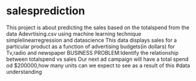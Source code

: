 # salesprediction
This project is about predicting the sales  based on the totalspend from the data Adevrtising.csv using machine learning technique simplelinearregression and datascience
This data displays sales for a particular product as a function of advertising budgets(in dollars) for Tv,radio and newspaper
BUSINESS PROBLEM:Identify the relationship between totalspend vs sales 
Our next ad campaign will have a total spend od $200000,how many units can we expect to see as a result of this
#data understanding
